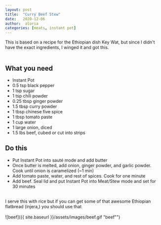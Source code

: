 ```yaml
---
layout: post
title:  "Curry Beef Stew"
date:   2020-12-06
author:  aloria
categories: [meats, instant pot]
---
```

This is based on a recipe for the Ethiopian dish Key Wat, but since I didn't have the exact ingredients, I winged it and got this.<br/>
<br/>
## What you need
* Instant Pot
* 0.5 tsp black pepper
* 1 tsp sugar
* 1 tsp chili powder
* 0.25 tbsp ginger powder
* 1.5 tbsp curry powder
* 1 tbsp chinese five spice
* 1 tbsp tomato paste
* 1 cup water
* 1 large onion, diced
* 1.5 lbs beef, cubed or cut into strips


## Do this
* Put Instant Pot into sauté mode and add butter
* Once butter is melted, add onion, ginger powder, and garlic powder. Cook until onion is caramelized (~1 min)
* Add tomato paste, water, and rest of spices. Cook for one minute
* Add beef. Seal lid and put Instant Pot into Meat/Stew mode and set for 30 minutes<br/>
<br/>
I serve this with rice but if you can get some of that awesome Ethiopian flatbread (injera,) you should use that<br/>

<br/>
![beef]({{ site.baseurl }}/assets/images/beef.gif "beef"")

